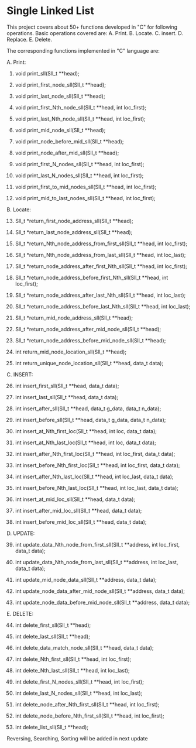 # Single Linked List
This project covers about 50+ functions developed in "C" for following operations.
Basic operations covered are:
A. Print.
B. Locate.
C. insert.
D. Replace.
E. Delete.

The corresponding functions implemented in "C" language are:

A. Print:

1. void print_sll(Sll_t **head);

2. void print_first_node_sll(Sll_t **head);

3. void print_last_node_sll(Sll_t **head);

4. void print_first_Nth_node_sll(Sll_t **head, int loc_first);

5. void print_last_Nth_node_sll(Sll_t **head, int loc_first);

6. void print_mid_node_sll(Sll_t **head);

7. void print_node_before_mid_sll(Sll_t **head);

8. void print_node_after_mid_sll(Sll_t **head);

9. void print_first_N_nodes_sll(Sll_t **head, int loc_first);

10. void print_last_N_nodes_sll(Sll_t **head, int loc_first);

11. void print_first_to_mid_nodes_sll(Sll_t **head, int loc_first);

12. void print_mid_to_last_nodes_sll(Sll_t **head, int loc_first);

B. Locate:

13. Sll_t *return_first_node_address_sll(Sll_t **head);

14. Sll_t *return_last_node_address_sll(Sll_t **head);

15. Sll_t *return_Nth_node_address_from_first_sll(Sll_t **head, int loc_first);

16. Sll_t *return_Nth_node_address_from_last_sll(Sll_t **head, int loc_last);

17. Sll_t *return_node_address_after_first_Nth_sll(Sll_t **head, int loc_first);

18. Sll_t *return_node_address_before_first_Nth_sll(Sll_t **head, int loc_first);

19. Sll_t *return_node_address_after_last_Nth_sll(Sll_t **head, int loc_last);

20. Sll_t *return_node_address_before_last_Nth_sll(Sll_t **head, int loc_last);

21. Sll_t *return_mid_node_address_sll(Sll_t **head);

22. Sll_t *return_node_address_after_mid_node_sll(Sll_t **head);

23. Sll_t *return_node_address_before_mid_node_sll(Sll_t **head);

24. int return_mid_node_location_sll(Sll_t **head);

25. int return_unique_node_location_sll(Sll_t **head, data_t data);

C. INSERT:

26. int insert_first_sll(Sll_t **head, data_t data);

27. int insert_last_sll(Sll_t **head, data_t data);

28. int insert_after_sll(Sll_t **head, data_t g_data, data_t n_data);

29. int insert_before_sll(Sll_t **head, data_t g_data, data_t n_data);

30. int insert_at_Nth_first_loc(Sll_t **head, int loc, data_t data);

31. int insert_at_Nth_last_loc(Sll_t **head, int loc, data_t data);

32. int insert_after_Nth_first_loc(Sll_t **head, int loc_first, data_t data);

33. int insert_before_Nth_first_loc(Sll_t **head, int loc_first, data_t data);

34. int insert_after_Nth_last_loc(Sll_t **head, int loc_last, data_t data);

35. int insert_before_Nth_last_loc(Sll_t **head, int loc_last, data_t data);

36. int insert_at_mid_loc_sll(Sll_t **head, data_t data);

37. int insert_after_mid_loc_sll(Sll_t **head, data_t data);

38. int insert_before_mid_loc_sll(Sll_t **head, data_t data);

D. UPDATE:

39. int update_data_Nth_node_from_first_sll(Sll_t **address, int loc_first, data_t data);

40. int update_data_Nth_node_from_last_sll(Sll_t **address, int loc_last, data_t data);

41. int update_mid_node_data_sll(Sll_t **address, data_t data);

42. int update_node_data_after_mid_node_sll(Sll_t **address, data_t data);

43. int update_node_data_before_mid_node_sll(Sll_t **address, data_t data);

E. DELETE:

44. int delete_first_sll(Sll_t **head);

45. int delete_last_sll(Sll_t **head);

46. int delete_data_match_node_sll(Sll_t **head, data_t data);

47. int delete_Nth_first_sll(Sll_t **head, int loc_first);

48. int delete_Nth_last_sll(Sll_t **head, int loc_last);

49. int delete_first_N_nodes_sll(Sll_t **head, int loc_first);

50. int delete_last_N_nodes_sll(Sll_t **head, int loc_last);

51. int delete_node_after_Nth_first_sll(Sll_t **head, int loc_first);

52. int delete_node_before_Nth_first_sll(Sll_t **head, int loc_first);

53. int delete_list_sll(Sll_t **head);

Reversing, Searching, Sorting will be added in next update
